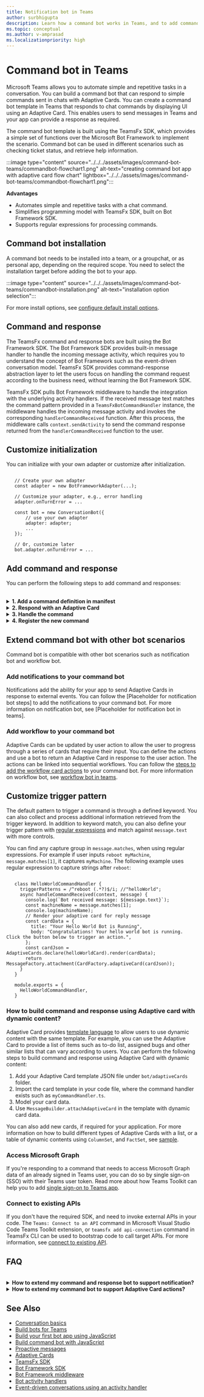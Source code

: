 ```yaml
---
title: Notification bot in Teams
author: surbhigupta
description: Learn how a command bot works in Teams, and to add command and responses.
ms.topic: conceptual
ms.author: v-amprasad
ms.localizationpriority: high
---
```


# Command bot in Teams

Microsoft Teams allows you to automate simple and repetitive tasks in a conversation. You can build a command bot that can respond to simple commands sent in chats with Adaptive Cards. You can create a command bot template in Teams that responds to chat commands by displaying UI using an Adaptive Card. This enables users to send messages in Teams and your app can provide a response as required.

The command bot template is built using the TeamsFx SDK, which provides a simple set of functions over the Microsoft Bot Framework to implement the scenario. Command bot can be used in different scenarios such as checking ticket status, and retrieve help information.

:::image type="content" source="../../../assets/images/command-bot-teams/commandbot-flowchart1.png" alt-text="creating command bot app with adaptive card flow chart" lightbox="../../../assets/images/command-bot-teams/commandbot-flowchart1.png":::

**Advantages**

* Automates simple and repetitive tasks with a chat command.
* Simplifies programming model with TeamsFx SDK, built on Bot Framework SDK.
* Supports regular expressions for processing commands.

## Command bot installation

A command bot needs to be installed into a team, or a groupchat, or as personal app, depending on the required scope. You need to select the installation target before adding the bot to your app.

:::image type="content" source="../../../assets/images/command-bot-teams/commandbot-installation.png" alt-text="installation option selection":::

For more install options, see [configure default install options](../../../concepts/deploy-and-publish/apps-publish-overview.md#configure-default-install-options).

## Command and response

The TeamsFx command and response bots are built using the Bot Framework SDK. The Bot Framework SDK provides built-in message handler to handle the incoming message activity, which requires you to understand the concept of Bot Framework such as the event-driven conversation model. TeamsFx SDK provides command-response abstraction layer to let the users focus on handling the command request according to the business need, without learning the Bot Framework SDK.

TeamsFx SDK pulls Bot Framework middleware to handle the integration with the underlying activity handlers. If the received message text matches the command pattern provided in a `TeamsFxBotCommandHandler` instance, the middleware handles the incoming message activity and invokes the corresponding `handlerCommandReceived` function. After this process, the middleware calls `context.sendActivity` to send the command response returned from the `handlerCommandReceived` function to the user.

## Customize initialization

You can initialize with your own adapter or customize after initialization.

```js(ts)

   // Create your own adapter
   const adapter = new BotFrameworkAdapter(...);

   // Customize your adapter, e.g., error handling
   adapter.onTurnError = ...

   const bot = new ConversationBot({
       // use your own adapter
       adapter: adapter;
       ...
   });

   // Or, customize later
   bot.adapter.onTurnError = ...

```

## Add command and response

You can perform the following steps to add command and responses:

<br>

<details>

<summary><b>1. Add a command definition in manifest</b></summary>

You can edit the manifest template file `templates\appPackage\manifest.template.json` to include:

* The command title that user types in the message compose area to trigger the command.
* The description for the command.

  :::image type="content" source="../../../assets/images/command-bot-teams/commandbot-add-command-definition.png" alt-text="add a command definition in manifest code sample" lightbox="../../../assets/images/command-bot-teams/commandbot-add-command-definition.png":::

<br>
</details>

<details>

<summary><b>2. Respond with an Adaptive Card</b></summary>

You can define your card in its JSON format to respond with an Adaptive Card. Following is a code sample to create a new file `src/adaptiveCards/doSomethingCommandResponse.json`:

  ```JSON
      {
             "type": "AdaptiveCard",    
             "body": [
                 {
                     "type": "TextBlock",
                     "size": "Medium",
                     "weight": "Bolder",
                     "text": "Your doSomething Command is added!"
                 },
           {
                     "type": "TextBlock",
                     "text": "Congratulations! Your hello world bot now includes a new DoSomething Command",
                     "wrap": true
           }
        ],
        "$schema": "http://adaptivecards.io/schemas/adaptive-card.json",
        "version": "1.4"
      }
  ```

You can use the [Adaptive Card Designer](https://adaptivecards.io/designer/) to help visually design your Adaptive Card UI.

* You can respond with plain text, or with an Adaptive Card.
* To send an Adaptive card with dynamic data, see this [section](#how-to-build-command-and-response-using-adaptive-card-with-dynamic-content).

<br>

</details>

<details>

<summary><b>3. Handle the command</b></summary>

TeamsFx SDK provides a convenient class `TeamsFxBotCommandHandler`, to handle when a command is triggered from Teams conversation message. Create a new file, `bot/src/doSomethingCommandHandler.ts`:

   ```TypeScript
                import { Activity, CardFactory, MessageFactory, TurnContext } from "botbuilder";
                import { CommandMessage, TeamsFxBotCommandHandler, TriggerPatterns, MessageBuilder, } from "@microsoft/teamsfx";
                import doSomethingCard  from "./adaptiveCards/doSomethingCommandResponse.json";
                import { AdaptiveCards } from "@microsoft/adaptivecards-tools";
                import { CardData } from "./cardModels";

                export class DoSomethingCommandHandler implements TeamsFxBotCommandHandler {
                    triggerPatterns: TriggerPatterns = "doSomething";

                    async handleCommandReceived(
                        context: TurnContext,
                        message: CommandMessage
                    ): Promise<string | Partial<Activity>> {
                        // verify the command arguments which are received from the client if needed.
                        console.log(`Bot received message: ${message.text}`);

                        const cardData: CardData = {
                          title: "doSomething command is added",
                          body: "Congratulations! You have responded to doSomething command",
                       };

                       const cardJson = AdaptiveCards.declare(doSomethingCard).render(cardData);
                       return MessageFactory.attachment(CardFactory.adaptiveCard(cardJson));
                 }    
              }

   ```

You can customize the command, including calling an API, processing data, or any other command    .

<br>

</details>

<details>

<summary><b>4. Register the new command</b></summary>

Open `bot\src\internal\initialize.ts` and update the call to `ConversationBot` constructor to include your newly added command handlers.

 ```TypeScript
       export const commandBot = new ConversationBot({
           // The bot id and password to create BotFrameworkAdapter.
           // See https://aka.ms/about-bot-adapter to learn more about adapters.
           adapterConfig: {
              appId: process.env.BOT_ID,
              appPassword: process.env.BOT_PASSWORD,
           },
           command: {
               enabled: true,
               commands: [ new HelloWorldCommandHandler(), new xxxCommandHandler() ],
           },
      });
 ```

Each new command needs to be configured in the `ConversationBot`, which initiates the conversational flow of the command bot template. In the `bot/src/internal/initialize.ts` file, update the commands array of the command property:

```TypeScript
      import { HelloWorldCommandHandler } from "../helloworldCommandHandler";
      import { DoSomethingCommandHandler } from "../doSomethingCommandHandler";
      import { ConversationBot } from "@microsoft/teamsfx";

      const commandBot = new ConversationBot({
          //...
          command: {
              enabled: true,
              commands: [ 
                  new HelloWorldCommandHandler(), 
                  new DoSomethingCommandHandler() ],
      },
   });
```

By completing the steps of adding a new command and response into your bot app, you can press F5 to debug locally with the command-response bot. Otherwise you can provision and deploy commands to deploy the change to Azure.
<br>

</details>

## Extend command bot with other bot scenarios

Command bot is compatible with other bot scenarios such as notification bot and workflow bot.

### Add notifications to your command bot

Notifications add the ability for your app to send Adaptive Cards in response to external events. You can follow the [Placeholder for notification bot steps] to add the notifications to your command bot. For more information on notification bot, see [Placeholder for notification bot in teams].

### Add workflow to your command bot

Adaptive Cards can be updated by user action to allow the user to progress through a series of cards that require their input. You can define the actions and use a bot to return an Adaptive Card in response to the user action. The actions can be linked into sequential workflows. You can follow the [steps to add the workflow card actions](workflow-bot-in-teams.md#add-card-actions) to your command bot. For more information on workflow bot, see [workflow bot in teams](workflow-bot-in-teams.md).

## Customize trigger pattern

The default pattern to trigger a command is through a defined keyword. You can also collect and process additional information retrieved from the trigger keyword. In addition to keyword match, you can also define your trigger pattern with [regular expressions](https://regex101.com/) and match against `message.text` with more controls.

You can find any capture group in `message.matches`, when using regular expressions. For example if user inputs `reboot myMachine`, `message.matches[1]`, it captures `myMachine`. The following example uses regular expression to capture strings after `reboot`:

```

   class HelloWorldCommandHandler {
     triggerPatterns = /^reboot (.*?)$/i; //"helloWorld";
     async handleCommandReceived(context, message) {
       console.log(`Bot received message: ${message.text}`);
       const machineName = message.matches[1];
       console.log(machineName);
       // Render your adaptive card for reply message
       const cardData = {
         title: "Your Hello World Bot is Running",
         body: "Congratulations! Your hello world bot is running. Click the button below to trigger an action.",
       };
       const cardJson = AdaptiveCards.declare(helloWorldCard).render(cardData);
       return MessageFactory.attachment(CardFactory.adaptiveCard(cardJson));
     }
   }

   module.exports = {
     HelloWorldCommandHandler,
   }

```

### How to build command and response using Adaptive card with dynamic content?

Adaptive Card provides [template language](/adaptive-cards/templating/) to allow users to use dynamic content with the same template. For example, you can use the Adaptive Card to provide a list of items such as to-do list, assigned bugs and other similar lists that can vary according to users. You can perform the following steps to build command and response using Adaptive Card with dynamic content:

1. Add your Adaptive Card template JSON file under `bot/adaptiveCards` folder.
1. Import the card template in your code file, where the command handler exists such as `myCommandHandler.ts`.
1. Model your card data.
1. Use `MessageBuilder.attachAdaptiveCard` in the template with dynamic card data.

You can also add new cards, if required for your application. For more information on how to build different types of Adaptive Cards with a list, or a table of dynamic contents using `ColumnSet`, and `FactSet`, see [sample](https://github.com/OfficeDev/TeamsFx-Samples/tree/ga/adaptive-card-notification).

### Access Microsoft Graph

If you're responding to a command that needs to access Microsoft Graph data of an already signed in Teams user, you can do so by single sign-on (SSO) with their Teams user token. Read more about how Teams Toolkit can help you to add [single sign-on to Teams app](../../../toolkit/add-single-sign-on.md).

### Connect to existing APIs

If you don't have the required SDK, and need to invoke external APIs in your code. The `Teams: Connect to an API` command in Microsoft Visual Studio Code Teams Toolkit extension, or `teamsfx add api-connection` command in TeamsFx CLI can be used to bootstrap code to call target APIs. For more information, see [connect to existing API](../../../toolkit/add-API-connection.md).

## FAQ

<br>

<details>

<summary><b>How to extend my command and response bot to support notification?</b></summary>

Perform the following steps to extend your notification bot to support command and response:

1. Open file `bot\src\internal\initialize.ts(js)`, update your `conversationBot` initialization to enable command and response:

   :::image type="content" source="../../../assets/images/command-bot-teams/commandbot-support-command-response.png" alt-text="extend command and response to support notification":::

1. Follow the [instructions](https://github.com/OfficeDev/TeamsFx/wiki/Send-notification-to-Teams#notify) to send notification to the bot installation target such as personal, or a groupchat or channel. You can add the following sample code in `bot\src\index.ts(js)` to include a sample notification triggered by HTTP request:

   ```ts(js)
      server.post("/api/notification", async (req, res) => {
        for (const target of await commandBot.notification.installations()) {
          await target.sendMessage("This is a sample notification message");
        }

        res.json({});
      });
    
   ```

1. You need to uninstall your previous bot from Teams, and select F5 to start your application.

1. You can now send a notification to the bot installation targets such as personal, or  groupchat, or channel to send HTTP POST request to the target URL `https://localhost:3978/api/notification`.

<br>

</details>

<details>

<summary><b>How to extend my command bot to support Adaptive Card actions?</b></summary>

For more information on how to add Adaptive Card actions to command bot, see [add card actions](workflow-bot-in-teams.md#add-card-actions).

<br>

</details>

## See Also

* [Conversation basics](conversation-basics.md)
* [Build bots for Teams](../../what-are-bots.md)
* [Build your first bot app using JavaScript](../../../sbs-gs-bot.yml)
* [Build command bot with JavaScript](../../../sbs-gs-commandbot.yml)
* [Proactive messages](send-proactive-messages.md)
* [Adaptive Cards](../../../task-modules-and-cards/cards/cards-reference.md#adaptive-card)
* [TeamsFx SDK](../../../toolkit/TeamsFx-SDK.md)
* [Bot Framework SDK](/azure/bot-service/bot-builder-basics)
* [Bot Framework middleware](/azure/bot-service/bot-builder-concept-middleware)
* [Bot activity handlers](../../bot-basics.md)
* [Event-driven conversations using an activity handler](/microsoftteams/platform/bots/bot-basics?branch=pr-en-us-7494&tabs=csharp#teams-activity-handlers)

